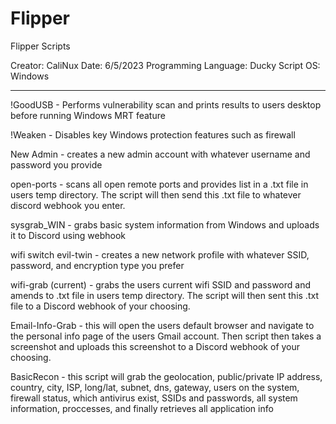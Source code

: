 # Flipper
Flipper Scripts

Creator: CaliNux
Date: 6/5/2023
Programming Language: Ducky Script
OS: Windows

_______________________________________________________________

!GoodUSB - Performs vulnerability scan and prints results to users desktop before running Windows MRT feature

!Weaken - Disables key Windows protection features such as firewall

New Admin - creates a new admin account with whatever username and password you provide

open-ports - scans all open remote ports and provides list in a .txt file in users temp directory. The script will then send this .txt file to whatever discord webhook you enter.

sysgrab_WIN - grabs basic system information from Windows and uploads it to Discord using webhook

wifi switch evil-twin - creates a new network profile with whatever SSID, password, and encryption type you prefer

wifi-grab (current) - grabs the users current wifi SSID and password and amends to .txt file in users temp directory. The script will then sent this .txt file to a Discord webhook of your choosing.

Email-Info-Grab - this will open the users default browser and navigate to the personal info page of the users Gmail account. Then script then takes a screenshot and uploads this screenshot to a Discord webhook of your choosing.

BasicRecon - this script will grab the geolocation, public/private IP address, country, city, ISP, long/lat, subnet, dns, gateway, users on the system, firewall status, which antivirus exist, SSIDs and passwords, all system information, proccesses, and finally retrieves all application info
